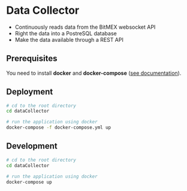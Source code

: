 # Data Collector

- Continuously reads data from the BitMEX websocket API
- Right the data into a PostreSQL database
- Make the data available through a REST API

## Prerequisites

You need to install **docker** and **docker-compose** ([see documentation](https://docs.docker.com/install/)).

## Deployment

```bash
# cd to the root directory
cd dataCollector

# run the application using docker
docker-compose -f docker-compose.yml up
```
## Development

```bash
# cd to the root directory
cd dataCollector

# run the application using docker
docker-compose up
```